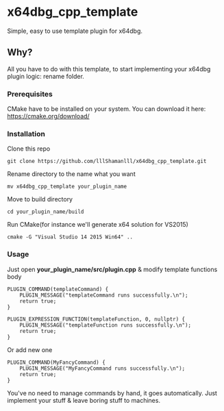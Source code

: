 # x64dbg_cpp_template
Simple, easy to use template plugin for x64dbg.

## Why?

All you have to do with this template, to start implementing your x64dbg plugin logic: rename folder.

### Prerequisites

CMake have to be installed on your system.
You can download it here: https://cmake.org/download/

### Installation

Clone this repo

```
git clone https://github.com/lllShamanlll/x64dbg_cpp_template.git
```

Rename directory to the name what you want

```
mv x64dbg_cpp_template your_plugin_name
```

Move to build directory

```
cd your_plugin_name/build
```

Run CMake(for instance we'll generate x64 solution for VS2015)

```
cmake -G "Visual Studio 14 2015 Win64" ..
```

### Usage

Just open **your_plugin_name/src/plugin.cpp** & modify template functions body

```
PLUGIN_COMMAND(templateCommand) {
    PLUGIN_MESSAGE("templateCommand runs successfully.\n");
    return true;
}

PLUGIN_EXPRESSION_FUNCTION(templateFunction, 0, nullptr) {
    PLUGIN_MESSAGE("templateFunction runs successfully.\n");
    return true;
}
```

Or add new one

```
PLUGIN_COMMAND(MyFancyCommand) {
    PLUGIN_MESSAGE("MyFancyCommand runs successfully.\n");
    return true;
}
```

You've no need to manage commands by hand, it goes automatically. Just implement your stuff & leave boring stuff to machines.
